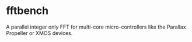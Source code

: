 fftbench
========

A parallel integer only FFT for multi-core micro-controllers like the Parallax Propeller or XMOS devices. 